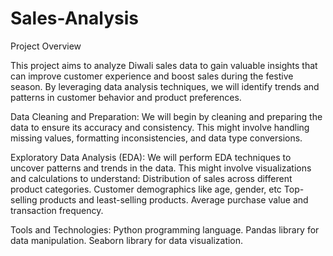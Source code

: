 # Sales-Analysis
Project Overview

This project aims to analyze Diwali sales data to gain valuable insights that can improve customer experience and boost sales during the festive season. By leveraging data analysis techniques, we will identify trends and patterns in customer behavior and product preferences.

Data Cleaning and Preparation:
We will begin by cleaning and preparing the data to ensure its accuracy and consistency. This might involve handling missing values, formatting inconsistencies, and data type conversions.

Exploratory Data Analysis (EDA):
We will perform EDA techniques to uncover patterns and trends in the data. This might involve visualizations and calculations to understand:
Distribution of sales across different product categories.
Customer demographics like age, gender, etc
Top-selling products and least-selling products.
Average purchase value and transaction frequency.

Tools and Technologies:
Python programming language.
Pandas library for data manipulation.
Seaborn library for data visualization.
